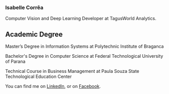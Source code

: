 ### Isabelle Corrêa

Computer Vision and Deep Learning Developer at TagusWorld Analytics.

## Academic Degree
Master’s Degree in Information Systems at Polytechnic Institute of Braganca

Bachelor's Degree in Computer Science at Federal Technological University of Parana

Technical Course in Business Management at Paula Souza State Technological Education Center


<!-- Actual text -->

You can find me on [LinkedIn][2], or on [Facebook][1].

<!-- Links to your social media accounts -->

[1]: https://www.facebook.com/isabellemcorrea/
[2]: https://www.linkedin.com/in/isabelle-corrêa-854285172/


<!--
**Isaryll/Isaryll** is a ✨ _special_ ✨ repository because its `README.md` (this file) appears on your GitHub profile.
